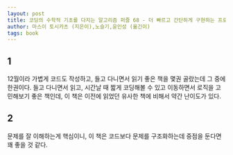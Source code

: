 ```yaml
---
layout: post
title: 코딩의 수학적 기초를 다지는 알고리즘 퍼즐 68 - 더 빠르고 간단하게 구현하는 프로그래밍의 즐거움
author: 마스이 토시카츠 (지은이),노슬기,윤인성 (옮긴이)
tags: book
---
```


## 1

12월이라 가볍게 코드도 작성하고, 들고 다니면서 읽기 좋은 책을 몇권 골랐는데 그 중에 한권이다. 들고 다니면서 읽고, 시간날 때 짧게 코딩해볼 수 있고 이동하면서 로직을 고민해보기 좋은 책인데, 이 책은 이전에 읽었던 유사한 책에 비해서 약간 난이도가 있다.

## 2

문제를 잘 이해하는게 핵심이니, 이 책은 코드보다 문제를 구조화하는데 중점을 둔다면 꽤 좋을 것 같다.